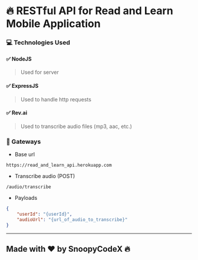 # :fire: RESTful API for Read and Learn Mobile Application

### :computer: Technologies Used
#### :white_check_mark: NodeJS
> Used for server

#### :white_check_mark: ExpressJS
> Used to handle http requests

#### :white_check_mark: Rev.ai
> Used to transcribe audio files (mp3, aac, etc.)

### :door: Gateways
- Base url
```
https://read_and_learn_api.herokuapp.com
```
- Transcribe audio (POST)
```
/audio/transcribe
```
- Payloads
```json
{
    "userId": "{userId}",
    "audioUrl": "{url_of_audio_to_transcribe}"
}
```
---
## Made with :heart: by SnoopyCodeX :fire:
